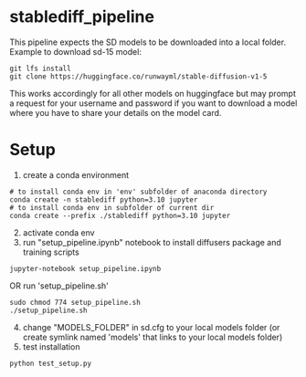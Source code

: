 # stablediff_pipeline
This pipeline expects the SD models to be downloaded into a local folder. Example to download sd-15 model:
```
git lfs install
git clone https://huggingface.co/runwayml/stable-diffusion-v1-5
```
This works accordingly for all other models on huggingface but may prompt a request for your username and password if you want to download a model where you have to share your details on the model card.

# Setup
1. create a conda environment
```
# to install conda env in 'env' subfolder of anaconda directory
conda create -n stablediff python=3.10 jupyter
# to install conda env in subfolder of current dir
conda create --prefix ./stablediff python=3.10 jupyter
```
2. activate conda env
3. run "setup_pipeline.ipynb" notebook to install diffusers package and training scripts
```
jupyter-notebook setup_pipeline.ipynb
```
OR
run 'setup_pipeline.sh'
```
sudo chmod 774 setup_pipeline.sh
./setup_pipeline.sh
```
4. change "MODELS_FOLDER" in sd.cfg to your local models folder (or create symlink named 'models' that links to your local models folder)
5. test installation
```
python test_setup.py
```
